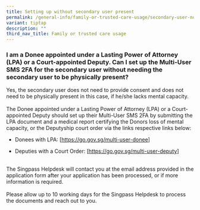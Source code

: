 ```yaml
---
title: Setting up without secondary user present
permalink: /general-info/family-or-trusted-care-usage/secondary-user-not-present/
variant: tiptap
description: ""
third_nav_title: Family or trusted care usage
---
```

<h3>I am a Donee appointed under a Lasting Power of Attorney (LPA) or a Court-appointed Deputy. Can I set up the Multi-User SMS 2FA for the secondary user without needing the secondary user to be physically present?</h3>
<p>Yes, the secondary user does not need to provide consent and does not
need to be physically present in this case, if he/she lacks mental capacity.
<br>
<br>The Donee appointed under a Lasting Power of Attorney (LPA) or a Court-appointed
Deputy should set up their Multi-User SMS 2FA by submitting the LPA document
and a medical report certifying the Donors loss of mental capacity, or
the Deputyship court order via the links respective links below:
<br>
</p>
<ul data-tight="true" class="tight">
<li>
<p>Donees with LPA: [<a href="https://go.gov.sg/multi-user-donee" rel="noopener noreferrer nofollow" target="_blank"><u>https://go.gov.sg/multi-user-donee</u></a>]</p>
</li>
<li>
<p>Deputies with a Court Order: [<a href="https://go.gov.sg/multi-user-donee" rel="noopener noreferrer nofollow" target="_blank"><u>https://go.gov.sg/multi-user-deputy</u></a>]</p>
</li>
</ul>
<p>
<br>The Singpass Helpdesk will contact you at the email address provided in
the application form after your application has been processed, or if more
information is required.
<br>
<br>Please allow up to 10 working days for the Singpass Helpdesk to process
the documents and reach out to you.</p>